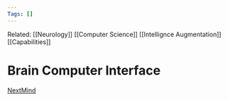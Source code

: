 ```yaml
---
Tags: []
---
```

Related: [[Neurology]] [[Computer Science]] [[Intellignce Augmentation]] [[Capabilities]]
# Brain Computer Interface

[NextMind](https://www.next-mind.com/)